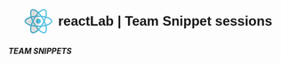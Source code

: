 <div style="display: flex; align-items: center; justify-content: center; gap: 10px;">
  <img 
    src="./public/__reactlogo.png" 
    alt="scriptLabLogo" 
    style="width: 50px; height: 50px; border-radius: 50%;"
  >
  <h1 style="margin: 0; font-family: Arial, sans-serif; font-size: 24px;d"> reactLab | Team Snippet sessions </h1>
</div>

##### TEAM SNIPPETS
